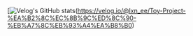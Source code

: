 [![Velog's GitHub stats](https://velog-readme-stats.vercel.app/api?name=lxn_ee.log)(https://velog.io/@lxn_ee/Toy-Project-%EA%B2%8C%EC%8B%9C%ED%8C%90-%EB%A7%8C%EB%93%A4%EA%B8%B0)
